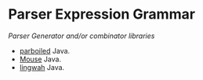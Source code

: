 # Parser Expression Grammar #

*Parser Generator and/or combinator libraries*

- [parboiled](http://www.parboiled.org) Java.
- [Mouse](http://www.romanredz.se/freesoft.htm) Java.
- [lingwah](http://code.google.com/p/lingwah/) Java.
